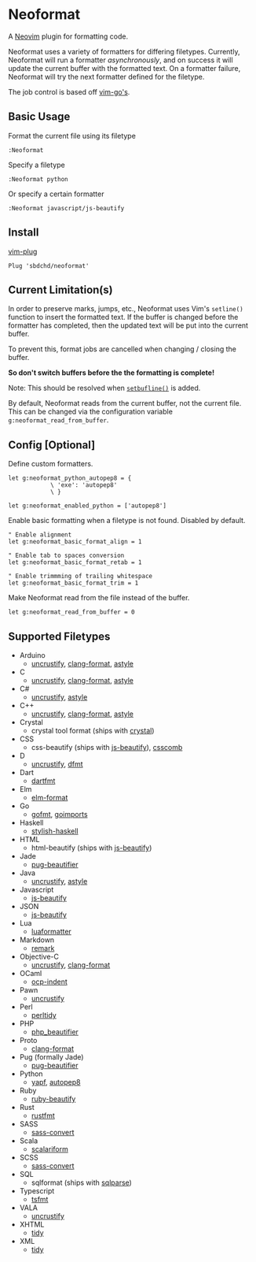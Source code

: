 # Neoformat

A [Neovim](https://neovim.io) plugin for formatting code.

Neoformat uses a variety of formatters for differing filetypes. Currently, Neoformat
will run a formatter _asynchronously_, and on success it will update the current
buffer with the formatted text. On a formatter failure, Neoformat will try the next
formatter defined for the filetype.

The job control is based off [vim-go's](https://github.com/fatih/vim-go).

## Basic Usage

Format the current file using its filetype

```viml
:Neoformat
```

Specify a filetype

```viml
:Neoformat python
```

Or specify a certain formatter

```viml
:Neoformat javascript/js-beautify
```

## Install

[vim-plug](https://github.com/junegunn/vim-plug)

```viml
Plug 'sbdchd/neoformat'
```

## Current Limitation(s)

In order to preserve marks, jumps, etc., Neoformat uses Vim's `setline()` function
to insert the formatted text. If the buffer is changed before the formatter has
completed, then the updated text will be put into the current buffer.

To prevent this, format jobs are cancelled when changing / closing the buffer.

**So don't switch buffers before the the formatting is complete!**

Note: This should be resolved when [`setbufline()`](https://github.com/vim/vim/blob/9bd547aca41799605c3a3f83444f6725c2d6eda9/runtime/doc/todo.txt#L177) is added.

By default, Neoformat reads from the current buffer, not the current file. This
can be changed via the configuration variable `g:neoformat_read_from_buffer`.

## Config [Optional]

Define custom formatters.

```viml
let g:neoformat_python_autopep8 = {
            \ 'exe': 'autopep8'
            \ }

let g:neoformat_enabled_python = ['autopep8']
```

Enable basic formatting when a filetype is not found. Disabled by default.

```viml
" Enable alignment
let g:neoformat_basic_format_align = 1

" Enable tab to spaces conversion
let g:neoformat_basic_format_retab = 1

" Enable trimmming of trailing whitespace
let g:neoformat_basic_format_trim = 1
```

Make Neoformat read from the file instead of the buffer.

```viml
let g:neoformat_read_from_buffer = 0
```

## Supported Filetypes

- Arduino
  - [uncrustify](http://uncrustify.sourceforge.net),
    [clang-format](http://clang.llvm.org/docs/ClangFormat.html),
    [astyle](http://astyle.sourceforge.net)
- C
  - [uncrustify](http://uncrustify.sourceforge.net),
    [clang-format](http://clang.llvm.org/docs/ClangFormat.html),
    [astyle](http://astyle.sourceforge.net)
- C#
  - [uncrustify](http://uncrustify.sourceforge.net),
    [astyle](http://astyle.sourceforge.net)
- C++
  - [uncrustify](http://uncrustify.sourceforge.net),
    [clang-format](http://clang.llvm.org/docs/ClangFormat.html),
    [astyle](http://astyle.sourceforge.net)
- Crystal
  - crystal tool format (ships with [crystal](http://crystal-lang.org))
- CSS
  - css-beautify (ships with [js-beautify](https://github.com/beautify-web/js-beautify)),
    [csscomb](http://csscomb.com)
- D
  - [uncrustify](http://uncrustify.sourceforge.net),
    [dfmt](https://github.com/Hackerpilot/dfmt)
- Dart
  - [dartfmt](https://www.dartlang.org/tools/)
- Elm
  - [elm-format](https://github.com/avh4/elm-format)
- Go
  - [gofmt](https://golang.org/cmd/gofmt/),
    [goimports](https://godoc.org/golang.org/x/tools/cmd/goimports)
- Haskell
  - [stylish-haskell](https://github.com/jaspervdj/stylish-haskell)
- HTML
  - html-beautify (ships with [js-beautify](https://github.com/beautify-web/js-beautify))
- Jade
  - [pug-beautifier](https://github.com/vingorius/pug-beautifier)
- Java
  - [uncrustify](http://uncrustify.sourceforge.net),
    [astyle](http://astyle.sourceforge.net)
- Javascript
  - [js-beautify](https://github.com/beautify-web/js-beautify)
- JSON
  - [js-beautify](https://github.com/beautify-web/js-beautify)
- Lua
  - [luaformatter](https://github.com/LuaDevelopmentTools/luaformatter)
- Markdown
  - [remark](https://github.com/wooorm/remark)
- Objective-C
  - [uncrustify](http://uncrustify.sourceforge.net),
    [clang-format](http://clang.llvm.org/docs/ClangFormat.html)
- OCaml
  - [ocp-indent](http://www.typerex.org/ocp-indent.html)
- Pawn
  - [uncrustify](http://uncrustify.sourceforge.net)
- Perl
  - [perltidy](http://perltidy.sourceforge.net)
- PHP
  - [php_beautifier](http://pear.php.net/package/PHP_Beautifier)
- Proto
  - [clang-format](http://clang.llvm.org/docs/ClangFormat.html)
- Pug (formally Jade)
  - [pug-beautifier](https://github.com/vingorius/pug-beautifier)
- Python
  - [yapf](https://github.com/google/yapf),
    [autopep8](https://github.com/hhatto/autopep8)
- Ruby
  - [ruby-beautify](https://github.com/erniebrodeur/ruby-beautify)
- Rust
  - [rustfmt](https://github.com/rust-lang-nursery/rustfmt)
- SASS
  - [sass-convert](http://sass-lang.com/documentation/#executables)
- Scala
  - [scalariform](https://github.com/scala-ide/scalariform)
- SCSS
  - [sass-convert](http://sass-lang.com/documentation/#executables)
- SQL
  - sqlformat (ships with [sqlparse](https://github.com/andialbrecht/sqlparse))
- Typescript
  - [tsfmt](https://github.com/vvakame/typescript-formatter)
- VALA
  - [uncrustify](http://uncrustify.sourceforge.net)
- XHTML
  - [tidy](http://www.html-tidy.org)
- XML
  - [tidy](http://www.html-tidy.org)
